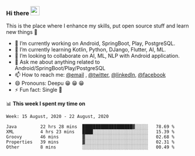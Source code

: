 ### Hi there <img src="https://media.giphy.com/media/hvRJCLFzcasrR4ia7z/giphy.gif" width="25px">
This is the place where I enhance my skills, put open source stuff and learn new things :rofl:

- 🔭 I’m currently working on Android, SpringBoot, Play, PostgreSQL. 
- 🌱 I’m currently learning Kotlin, Python, DJango, Flutter, AI, ML.
- 👯 I’m looking to collaborate on AI, ML, NLP with Android application.
- 💬 Ask me about anything related to Android/SpringBoot/Play/PostgreSQL
- 📫 How to reach me: [@email](deepakgupta7403@gmail.com) , [@twitter](https://twitter.com/deepakgupta7403), [@linkedln](https://in.linkedin.com/in/deepak-gupta-23b3b1113), [@facebook](https://facebook.com/deepakgupta7403)
- 😄 Pronouns: Deepu :grin: :grin: :grin:
- ⚡ Fun fact: Single :grimacing:

📊 **This week I spent my time on**

<!--START_SECTION:waka-->
```text
Week: 15 August, 2020 - 22 August, 2020

Java         22 hrs 28 mins  ███████████████████▓░░░░░   78.69 % 
XML          4 hrs 23 mins   ████░░░░░░░░░░░░░░░░░░░░░   15.39 % 
Groovy       46 mins         ▓░░░░░░░░░░░░░░░░░░░░░░░░   02.68 % 
Properties   39 mins         ▓░░░░░░░░░░░░░░░░░░░░░░░░   02.31 % 
Other        8 mins          ░░░░░░░░░░░░░░░░░░░░░░░░░   00.49 % 
```
<!--END_SECTION:waka-->
